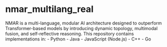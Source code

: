# nmar_multilang_real
NMAR is a multi-language, modular AI architecture designed to outperform Transformer-based models by introducing dynamic topology, multimodal fusion, and self-reflective reasoning. This repository contains implementations in:  - Python - Java - JavaScript (Node.js) - C++ - Go
